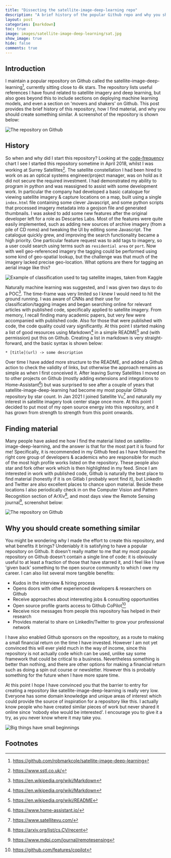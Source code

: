 ```yaml
---
title: "Dissecting the satellite-image-deep-learning repo"
description: "A brief history of the popular Github repo and why you should create something similar"
layout: post
categories: [markdown]
toc: true
image: images/satellite-image-deep-learning/sat.jpg
show_image: true
hide: false
comments: true
---
```

## Introduction
I maintain a popular repository on Github called the satellite-image-deep-learning[^1], currently sitting close to 4k stars. The repository lists useful references I have found related to satellite imagery and deep learning, but also goes beyond this to include sections on deploying machine learning models, and even a section on 'movers and shakers' on Github. This post provides the brief history of this repository, how I find material, and why you should create something similar. A screenshot of the repository is shown below:

![](https://raw.githubusercontent.com/robmarkcole/blog/master/images/satellite-image-deep-learning/main.jpg "The repository on Github")

## History
So when and why did I start this repository? Looking at the [code-frequency](https://github.com/robmarkcole/satellite-image-deep-learning/graphs/code-frequency) chart I see I started this repository sometime in April 2018, whilst I was working at Surrey Satellites[^2]. The satellite constellation I had been hired to work on as an optical systems engineer/project manager, was on hold as it did not secure the required investment. I had demonstrated my ability to program in python and was reassigned to assist with some development work. In particular the company had developed a basic catalogue for viewing satellite imagery & capture locations on a map, built using a single `index.html` file containing some clever Javascript, and some python scripts that processed imagery metadata into a geojson file and generated thumbnails. I was asked to add some new features after the original developer left for a role as Descartes Labs. Most of the features were quite easily implemented, such as adding new sources of archive imagery (from a pile of CD roms) and tweaking the UI by editing some Javascript. The catalogue quickly grew, and improving the search functionality became a high priority. One particular feature request was to add tags to imagery, so a user could search using terms such as `residential area` or `port`. Now with well geo-referenced imagery the tagging could be performed using some kind of geo-spatial lookup, but the challenge was that much of the imagery lacked precise geo-location. What options are there for tagging an aerial image like this? 

![](https://raw.githubusercontent.com/robmarkcole/blog/master/images/satellite-image-deep-learning/classification.jpg "Example of classification used to tag satellite images, taken from Kaggle")

Naturally machine learning was suggested, and I was given two days to do a POC[^4]. The time-frame was very limited so I knew I would need to hit the ground running. I was aware of CNNs and their use for classification/tagging images and began searching online for relevant articles with published code, specifically applied to satellite imagery. From memory, I recall finding many academic papers, but very few were accompanied with published code. Also for those that were published with code, the code quality could vary significantly. At this point I started making a list of good resources using Markdown[^4] in a simple README[^5] and (with permission) put this on Github. Creating a list in markdown is very straight-forward, and the basic syntax is shown below:

```
* [title](url) -> some description
```

Over time I have added more structure to the README, and added a Github action to check the validity of links, but otherwise the approach remains as simple as when I first conceived it. After leaving Surrey Satellites I moved on to other projects on Github (mostly adding extensions and integrations to Home-Assistant[^6]) but was surprised to see after a couple of years that satellite-image-deep-learning had become my most popular Github repository by star count. In Jan 2021 I joined Satellite Vu[^7] and naturally my interest in satellite imagery took center stage once more. At this point I decided to put most of my open source energy into this repository, and it has grown from strength to strength from this point onwards.

## Finding material
Many people have asked me how I find the material listed on satellite-image-deep-learning, and the answer is that for the most part it is found for me! Specifically, it is recommended in my Github feed as I have followed the right core group of developers & academics who are responsible for much of the most high profile works listed on the repository. These people also star and fork other work which is then highlighted in my feed. Since I am interested in work with published code, Github is naturally the best place to find material (honestly if it is on Gitlab I probably wont find it), but LinkedIn and Twitter are also excellent places to chance upon material. Beside these locations I also periodically check in on the Computer Vision and Pattern Recognition section of ArXiv[^8], and most days view the Remote Sensing journal[^9], screenshot below:

![](https://raw.githubusercontent.com/robmarkcole/blog/master/images/satellite-image-deep-learning/journal.jpg "The repository on Github")

## Why you should create something similar
You might be wondering why I made the effort to create this repository, and what benefits it brings? Undeniably it is satisfying to have a popular repository on Github. It doesn't really matter to me that my most popular repository on Github doesn't contain a single line of code: it is obviously useful to at least a fraction of those that have starred it, and I feel like I have 'given back' something to the open source community to which I owe my career. I can also list several more tangible benefits:

- Kudos in the interview & hiring process
- Opens doors with other experienced developers & researchers on Github
- Receive approaches about interesting jobs & consulting opportunities
- Open source profile grants access to Github CoPilot[^10]
- Receive nice messages from people this repository has helped in their research
- Provides material to share on LinkedIn/Twitter to grow your professional network

I have also enabled Github sponsors on the repository, as a route to making a small financial return on the time I have invested. However I am not yet convinced this will ever yield much in the way of income, since this repository is not actually code which can be used, unlike say some framework that could be critical to a business. Nevertheless something is better than nothing, and there are other options for making a financial return such as doing a spin out course or newsletter. However this is probably something for the future when I have more spare time.

At this point I hope I have convinced you that the barrier to entry for creating a repository like satellite-image-deep-learning is really very low. Everyone has some domain knowledge and unique areas of interest which could provide the source of inspiration for a repository like this. I actually know people who have created similar pieces of work but never shared it online since 'nobody else would be interested'. I encourage you to give it a try, as you never know where it may take you.

![](https://raw.githubusercontent.com/robmarkcole/blog/master/images/satellite-image-deep-learning/acorn.jpg "Big things have small beginnings")

## Footnotes
[^1]: https://github.com/robmarkcole/satellite-image-deep-learning
[^2]: https://www.sstl.co.uk/
[^3]: Proof of concept
[^4]: https://en.wikipedia.org/wiki/Markdown
[^5]: https://en.wikipedia.org/wiki/README
[^6]: https://www.home-assistant.io/
[^7]: https://www.satellitevu.com/
[^8]: https://arxiv.org/list/cs.CV/recent
[^9]: https://www.mdpi.com/journal/remotesensing
[^10]: https://github.com/features/copilot